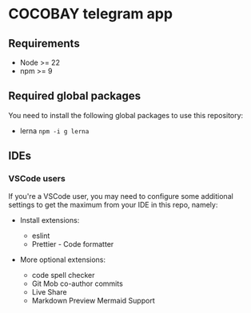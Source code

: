 # COCOBAY telegram app

## Requirements

- Node >= 22
- npm >= 9

## Required global packages

You need to install the following global packages to use this repository:

- lerna `npm -i g lerna`

## IDEs

### VSCode users

If you're a VSCode user, you may need to configure some additional settings to get the maximum from your IDE in this repo, namely:

- Install extensions:

  - eslint
  - Prettier - Code formatter

- More optional extensions:
  - code spell checker
  - Git Mob co-author commits
  - Live Share
  - Markdown Preview Mermaid Support
